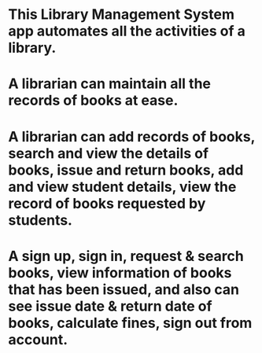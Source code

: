 # This Library Management System app automates all the activities of a library.
# A librarian can maintain all the records of books at ease.
# A librarian can add records of books, search and view the details of books, issue and return books, add and view student details, view the record of books requested by students.

# A sign up, sign in, request & search books, view information of books that has been issued, and also can see issue date & return date of books, calculate fines, sign out from account.